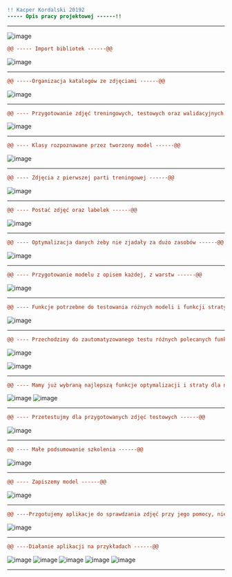 ```diff
!! Kacper Kordalski 20192
----- Opis pracy projektowej ------!!
```
----------------------------------------------------------------------------------------------------------------

![image](https://github.com/Katsukii01/AnimeFaces-AI-model/assets/97676458/5bc2ba3e-5d39-4663-aed5-d7715c530b56)
```diff
@@ ----- Import bibliotek ------@@
```
![image](https://github.com/Katsukii01/AnimeFaces-AI-model/assets/97676458/7956d6df-9f3f-4cfa-8a88-f138a28c169d)

----------------------------------------------------------------------------------------------------------------

```diff
@@ -----Organizacja katalogów ze zdjęciami ------@@
```
![image](https://github.com/Katsukii01/AnimeFaces-AI-model/assets/97676458/921747b5-ae3a-46a5-8eac-e3bbff63ce3a)

----------------------------------------------------------------------------------------------------------------

```diff
@@ ---- Przygotowanie zdjęć treningowych, testowych oraz walidacyjnych ------@@
```
![image](https://github.com/Katsukii01/AnimeFaces-AI-model/assets/97676458/8a5fb0ed-7aee-4f0c-abc5-1e27f1816a13)

----------------------------------------------------------------------------------------------------------------

```diff
@@ ---- Klasy rozpoznawane przez tworzony model ------@@
```
![image](https://github.com/Katsukii01/AnimeFaces-AI-model/assets/97676458/3b8f5574-75e4-42b9-97cd-ea6df4bd1e94)

----------------------------------------------------------------------------------------------------------------

```diff
@@ ---- Zdjęcia z pierwszej parti treningowej ------@@
```
![image](https://github.com/Katsukii01/AnimeFaces-AI-model/assets/97676458/cf78904b-565f-4610-b2a3-0bc436bc7329)

----------------------------------------------------------------------------------------------------------------

```diff
@@ ---- Postać zdjęć oraz labelek ------@@
```
![image](https://github.com/Katsukii01/AnimeFaces-AI-model/assets/97676458/2c87d25e-aac7-4f70-a0c4-85596465168e)

----------------------------------------------------------------------------------------------------------------

```diff
@@ ---- Optymalizacja danych żeby nie zjadały za dużo zasobów ------@@
```
![image](https://github.com/Katsukii01/AnimeFaces-AI-model/assets/97676458/c8080732-c180-474e-a3ca-34c5a9f5f294)

----------------------------------------------------------------------------------------------------------------

```diff
@@ ---- Przygotowanie modelu z opisem każdej, z warstw ------@@
```
![image](https://github.com/Katsukii01/AnimeFaces-AI-model/assets/97676458/bd186222-04d1-401d-bad5-4ae3fd563907)

----------------------------------------------------------------------------------------------------------------

```diff
@@ ---- Funkcje potrzebne do testowania różnych modeli i funkcji straty ------@@
```
![image](https://github.com/Katsukii01/AnimeFaces-AI-model/assets/97676458/4b92f920-3772-4586-b7b6-cc3655f10309)


----------------------------------------------------------------------------------------------------------------


```diff
@@ ---- Przechodzimy do zautomatyzowanego testu róźnych polecanych funkcji optymalizacyjnych oraz straty ------@@
```
![image](https://github.com/Katsukii01/AnimeFaces-AI-model/assets/97676458/5b068d50-e787-47fd-963f-ebe7433a30b4)

![image](https://github.com/Katsukii01/AnimeFaces-AI-model/assets/97676458/9edd3489-a7e0-4e64-8036-8b1a6f42e60f)

----------------------------------------------------------------------------------------------------------------

```diff
@@ ---- Mamy już wybraną najlepszą funkcje optymalizacji i straty dla naszych danych, więc teraz ręcznie ją skompilujemy i wytrenujemy ------@@
```

![image](https://github.com/Katsukii01/AnimeFaces-AI-model/assets/97676458/fe3fd828-3dbc-4417-a1ed-d8e25ff07090)
![image](https://github.com/Katsukii01/AnimeFaces-AI-model/assets/97676458/34dbade6-ac29-4c23-9241-12e368800032)

----------------------------------------------------------------------------------------------------------------

```diff
@@ ---- Przetestujmy dla przygotowanych zdjęć testowych ------@@
```
![image](https://github.com/Katsukii01/AnimeFaces-AI-model/assets/97676458/476855bd-7dbc-4c5b-9210-9f9a8b1a1e95)


----------------------------------------------------------------------------------------------------------------

```diff
@@ ---- Małe podsumowanie szkolenia ------@@
```
![image](https://github.com/Katsukii01/AnimeFaces-AI-model/assets/97676458/32b9aab2-5ca7-4ba5-b943-5b0cb3a4c43a)

----------------------------------------------------------------------------------------------------------------

```diff
@@ ---- Zapiszemy model ------@@
```
![image](https://github.com/Katsukii01/AnimeFaces-AI-model/assets/97676458/5f03ab1c-bea2-4c99-9214-3ecc2d30ad1c)

----------------------------------------------------------------------------------------------------------------

```diff
@@ ----Przgotujemy aplikacje do sprawdzania zdjęć przy jego pomocy, nie normalizujemy zdjęć ponieważ model ma już w sobie warstwę normalizacyjną ------@@
```
![image](https://github.com/Katsukii01/AnimeFaces-AI-model/assets/97676458/258d50e4-aeff-483d-bd98-233a8e099be2)

----------------------------------------------------------------------------------------------------------------

```diff
@@ ----Diałanie aplikacji na przykładach ------@@
```
![image](https://github.com/Katsukii01/AnimeFaces-AI-model/assets/97676458/6271ba77-3908-415f-8d5f-565e94952a1c)
![image](https://github.com/Katsukii01/AnimeFaces-AI-model/assets/97676458/32181099-ba6e-4ebc-96f8-38b4c3aa3933)
![image](https://github.com/Katsukii01/AnimeFaces-AI-model/assets/97676458/97592484-3f87-4abe-a596-5bfb178fa24a)
![image](https://github.com/Katsukii01/AnimeFaces-AI-model/assets/97676458/bc4e2bff-d37a-4e15-8c08-04283032252f)
![image](https://github.com/Katsukii01/AnimeFaces-AI-model/assets/97676458/259a032d-33f5-414e-8a66-76388a75c651)

----------------------------------------------------------------------------------------------------------------






